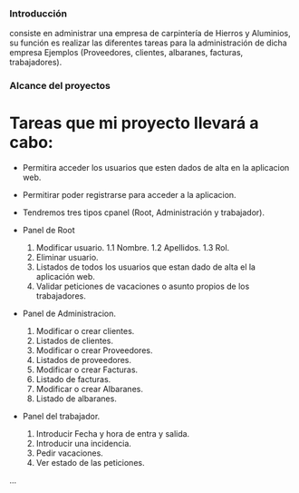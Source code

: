 ### Introducción
consiste en administrar una empresa de carpintería de Hierros y Aluminios, su función es realizar las diferentes tareas para la administración de dicha empresa Ejemplos (Proveedores, clientes, albaranes, facturas, trabajadores).

### Alcance del proyectos
# Tareas que mi proyecto llevará a cabo:
- Permitira acceder los usuarios que esten dados de alta en la aplicacion web.
- Permitirar poder registrarse para acceder a la aplicacion.
- Tendremos tres tipos cpanel (Root, Administración y trabajador).
- Panel de Root
	1. Modificar usuario.
		1.1 Nombre.
		1.2 Apellidos.
		1.3 Rol.
	2. Eliminar usuario.
	3. Listados de todos los usuarios que estan dado de alta el la aplicación web.
	3. Validar peticiones de vacaciones o asunto propios de los trabajadores.
	
- Panel de Administracion.

	1. Modificar o crear clientes.
	2. Listados de clientes.
	3. Modificar o crear Proveedores.
	4. Listados de proveedores.
	5. Modificar o crear Facturas.
	6. Listado de facturas.
	7. Modificar o crear Albaranes.
	8. Listado de albaranes.
	

- Panel del trabajador.

	1. Introducir Fecha y hora de entra y salida.
	2. Introducir una incidencia.
	3. Pedir vacaciones.
	4. Ver estado de las peticiones.

...
